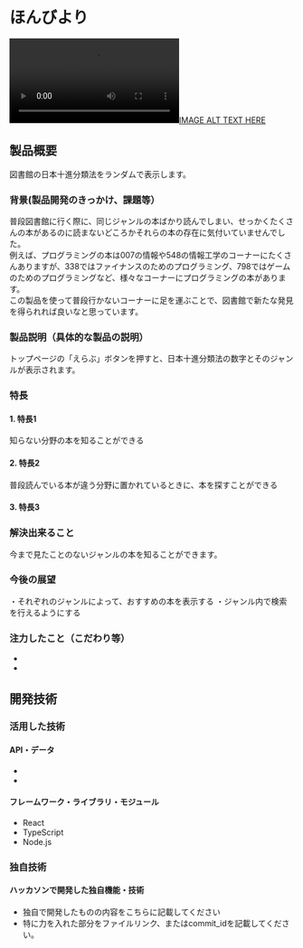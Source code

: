 # ほんびより

[![IMAGE ALT TEXT HERE](https://storage.cloud.google.com/ol_2330_share/localhost_3000%20-%20Google%20Chrome%202023-10-29%2012-26-46.mp4)](https://storage.cloud.google.com/ol_2330_share/localhost_3000%20-%20Google%20Chrome%202023-10-29%2012-26-46.mp4)

## 製品概要
図書館の日本十進分類法をランダムで表示します。
### 背景(製品開発のきっかけ、課題等）
普段図書館に行く際に、同じジャンルの本ばかり読んでしまい、せっかくたくさんの本があるのに読まないどころかそれらの本の存在に気付いていませんでした。<br>
例えば、プログラミングの本は007の情報や548の情報工学のコーナーにたくさんありますが、338ではファイナンスのためのプログラミング、798ではゲームのためのプログラミングなど、様々なコーナーにプログラミングの本があります。<br>
この製品を使って普段行かないコーナーに足を運ぶことで、図書館で新たな発見を得られれば良いなと思っています。
### 製品説明（具体的な製品の説明）
トップページの「えらぶ」ボタンを押すと、日本十進分類法の数字とそのジャンルが表示されます。
### 特長
#### 1. 特長1
知らない分野の本を知ることができる
#### 2. 特長2
普段読んでいる本が違う分野に置かれているときに、本を探すことができる
#### 3. 特長3

### 解決出来ること
今まで見たことのないジャンルの本を知ることができます。
### 今後の展望
・それぞれのジャンルによって、おすすめの本を表示する
・ジャンル内で検索を行えるようにする
### 注力したこと（こだわり等）
* 
* 

## 開発技術
### 活用した技術
#### API・データ
* 
* 

#### フレームワーク・ライブラリ・モジュール
* React
* TypeScript
* Node.js

### 独自技術
#### ハッカソンで開発した独自機能・技術
* 独自で開発したものの内容をこちらに記載してください
* 特に力を入れた部分をファイルリンク、またはcommit_idを記載してください。
